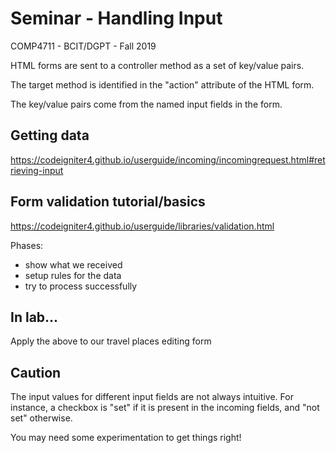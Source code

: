 # Seminar - Handling Input
COMP4711 - BCIT/DGPT - Fall 2019

HTML forms are sent to a controller method as a set of key/value pairs.

The target method is identified in the "action" attribute of the HTML form.

The key/value pairs come from the named input fields in the form.

## Getting data

https://codeigniter4.github.io/userguide/incoming/incomingrequest.html#retrieving-input

## Form validation tutorial/basics

https://codeigniter4.github.io/userguide/libraries/validation.html

Phases:

- show what we received
- setup rules for the data
- try to process successfully

## In lab...

Apply the above to our travel places editing form

## Caution

The input values for different input fields are not always intuitive.
For instance, a checkbox is "set" if it is present in the incoming fields,
and "not set" otherwise.

You may need some experimentation to get things right!
